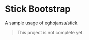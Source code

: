 # Stick Bootstrap

A sample usage of [eghojansu/stick][1].

> This project is not complete yet.

[1]: http://github.com/eghojansu/stick
